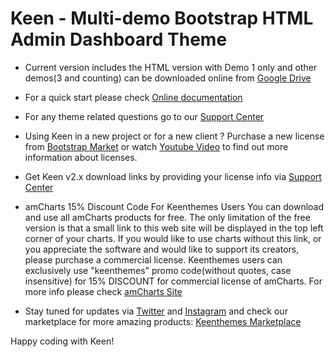 # Keen - Multi-demo Bootstrap HTML Admin Dashboard Theme

- Current version includes the HTML version with Demo 1 only and other demos(3 and counting) 
  can be downloaded online from [Google Drive](https://drive.google.com/drive/folders/1bnS6ocQOeAj7rQuogpRgBNsvNFcC2UE7?usp=sharing)

- For a quick start please check [Online documentation](https://preview.keenthemes.com/html/keen/docs/)

- For any theme related questions go to our [Support Center](https://devs.keenthemes.com)

- Using Keen in a new project or for a new client ? Purchase a new license from [Bootstrap Market](https://themes.getbootstrap.com/product/keen-the-ultimate-bootstrap-admin-theme)
  or watch [Youtube Video](https://youtu.be/iFVtJNQBNHY) to find out more information about licenses.

- Get Keen v2.x download links by providing your license info via [Support Center](https://devs.keenthemes.com)

- amCharts 15% Discount Code For Keenthemes Users
  You can download and use all amCharts products for free. The only limitation of the free version is that a small link to this web site will be 
  displayed in the top left corner of your charts. If you would like to use charts without this link, or you appreciate the software and would 
  like to support its creators, please purchase a commercial license. Keenthemes users can exclusively use "keenthemes" promo 
  code(without quotes, case insensitive) for 15% DISCOUNT for commercial license of amCharts. For more info please check [amCharts Site](https://www.amcharts.com/)

- Stay tuned for updates via [Twitter](https://twitter.com/keenthemes) and [Instagram](https://instagram.com/keenthemes) and 
  check our marketplace for more amazing products: [Keenthemes Marketplace](https://keenthemes.com)

Happy coding with Keen!
